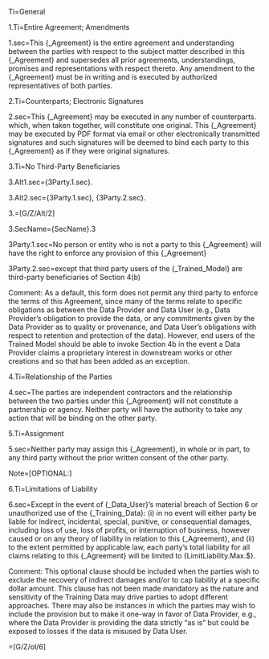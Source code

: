 Ti=General

1.Ti=Entire Agreement; Amendments

1.sec=This {_Agreement} is the entire agreement and understanding between the parties with respect to the subject matter described in this {_Agreement} and supersedes all prior agreements, understandings, promises and representations with respect thereto. Any amendment to the {_Agreement} must be in writing and is executed by authorized representatives of both parties.

2.Ti=Counterparts; Electronic Signatures

2.sec=This {_Agreement} may be executed in any number of counterparts. which, when taken together, will constitute one original. This {_Agreement} may be executed by PDF format via email or other electronically transmitted signatures and such signatures will be deemed to bind each party to this {_Agreement} as if they were original signatures.

3.Ti=No Third-Party Beneficiaries

3.Alt1.sec={3Party.1.sec}.

3.Alt2.sec={3Party.1.sec}, {3Party.2.sec}.

3.=[G/Z/Alt/2]

3.SecName={SecName}.3

3Party.1.sec=No person or entity who is not a party to this {_Agreement} will have the right to enforce any provision of this {_Agreement}

3Party.2.sec=except that third party users of the {_Trained_Model} are third-party beneficiaries of Section 4(b)

Comment: As a default, this form does not permit any third party to enforce the terms of this Agreement, since many of the terms relate to specific obligations as between the Data Provider and Data User (e.g., Data Provider’s obligation to provide the data, or any commitments given by the Data Provider as to quality or provenance, and Data User’s obligations with respect to retention and protection of the data). However, end users of the Trained Model should be able to invoke Section 4b in the event a Data Provider claims a proprietary interest in downstream works or other creations and so that has been added as an exception.

4.Ti=Relationship of the Parties

4.sec=The parties are independent contractors and the relationship between the two parties under this {_Agreement} will not constitute a partnership or agency. Neither party will have the authority to take any action that will be binding on the other party.

5.Ti=Assignment

5.sec=Neither party may assign this {_Agreement}, in whole or in part, to any third party without the prior written consent of the other party.

Note=[OPTIONAL:]

6.Ti=Limitations of Liability

6.sec=Except in the event of {_Data_User}’s material breach of Section 6 or unauthorized use of the {_Training_Data}: (i) in no event will either party be liable for indirect, incidental, special, punitive, or consequential damages, including loss of use, loss of profits, or interruption of business, however caused or on any theory of liability in relation to this {_Agreement}, and (ii) to the extent permitted by applicable law, each party’s total liability for all claims relating to this {_Agreement} will be limited to {LimitLiability.Max.$}.

Comment: This optional clause should be included when the parties wish to exclude the recovery of indirect damages and/or to cap liability at a specific dollar amount. This clause has not been made mandatory as the nature and sensitivity of the Training Data may drive parties to adopt different approaches. There may also be instances in which the parties may wish to include the provision but to make it one-way in favor of Data Provider, e.g., where the Data Provider is providing the data strictly “as is” but could be exposed to losses if the data is misused by Data User.

=[G/Z/ol/6]